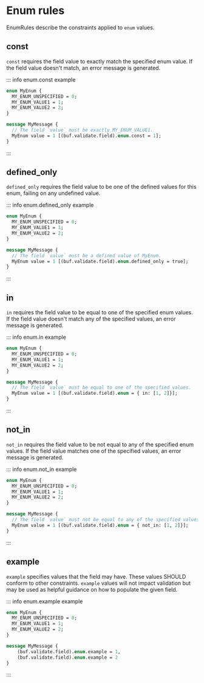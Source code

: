 # Enum rules

EnumRules describe the constraints applied to `enum` values.

## const

`const` requires the field value to exactly match the specified enum value. If the field value doesn't match, an error message is generated.

::: info enum.const example

```proto
enum MyEnum {
  MY_ENUM_UNSPECIFIED = 0;
  MY_ENUM_VALUE1 = 1;
  MY_ENUM_VALUE2 = 2;
}

message MyMessage {
  // The field `value` must be exactly MY_ENUM_VALUE1.
  MyEnum value = 1 [(buf.validate.field).enum.const = 1];
}
```

:::

## defined_only

`defined_only` requires the field value to be one of the defined values for this enum, failing on any undefined value.

::: info enum.defined_only example

```proto
enum MyEnum {
  MY_ENUM_UNSPECIFIED = 0;
  MY_ENUM_VALUE1 = 1;
  MY_ENUM_VALUE2 = 2;
}

message MyMessage {
  // The field `value` must be a defined value of MyEnum.
  MyEnum value = 1 [(buf.validate.field).enum.defined_only = true];
}
```

:::

## in

`in` requires the field value to be equal to one of the specified enum values. If the field value doesn't match any of the specified values, an error message is generated.

::: info enum.in example

```proto
enum MyEnum {
  MY_ENUM_UNSPECIFIED = 0;
  MY_ENUM_VALUE1 = 1;
  MY_ENUM_VALUE2 = 2;
}

message MyMessage {
  // The field `value` must be equal to one of the specified values.
  MyEnum value = 1 [(buf.validate.field).enum = { in: [1, 2]}];
}
```

:::

## not_in

`not_in` requires the field value to be not equal to any of the specified enum values. If the field value matches one of the specified values, an error message is generated.

::: info enum.not_in example

```proto
enum MyEnum {
  MY_ENUM_UNSPECIFIED = 0;
  MY_ENUM_VALUE1 = 1;
  MY_ENUM_VALUE2 = 2;
}

message MyMessage {
  // The field `value` must not be equal to any of the specified values.
  MyEnum value = 1 [(buf.validate.field).enum = { not_in: [1, 2]}];
}
```

:::

## example

`example` specifies values that the field may have. These values SHOULD conform to other constraints. `example` values will not impact validation but may be used as helpful guidance on how to populate the given field.

::: info enum.example example

```proto
enum MyEnum {
  MY_ENUM_UNSPECIFIED = 0;
  MY_ENUM_VALUE1 = 1;
  MY_ENUM_VALUE2 = 2;
}

message MyMessage {
    (buf.validate.field).enum.example = 1,
    (buf.validate.field).enum.example = 2
}
```

:::
